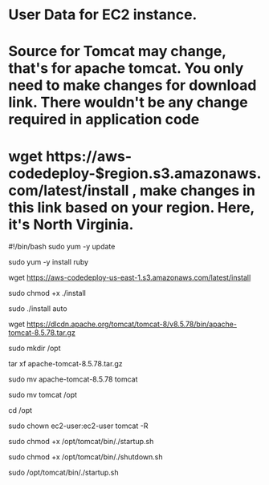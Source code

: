 
# User Data for EC2 instance. 
# Source for Tomcat may change, that's for apache tomcat. You only need to make changes for download link. There wouldn't be any change required in application code 
# wget https://aws-codedeploy-$region.s3.amazonaws.com/latest/install , make changes in this link based on your region. Here, it's North Virginia.
 
 #!/bin/bash
sudo yum -y update

sudo yum -y install ruby

wget https://aws-codedeploy-us-east-1.s3.amazonaws.com/latest/install

sudo chmod +x ./install

sudo ./install auto

wget https://dlcdn.apache.org/tomcat/tomcat-8/v8.5.78/bin/apache-tomcat-8.5.78.tar.gz

sudo mkdir /opt

tar xf apache-tomcat-8.5.78.tar.gz

sudo mv apache-tomcat-8.5.78 tomcat

sudo mv tomcat /opt

cd /opt

sudo chown ec2-user:ec2-user tomcat -R

sudo chmod +x /opt/tomcat/bin/./startup.sh

sudo chmod +x /opt/tomcat/bin/./shutdown.sh

sudo /opt/tomcat/bin/./startup.sh
